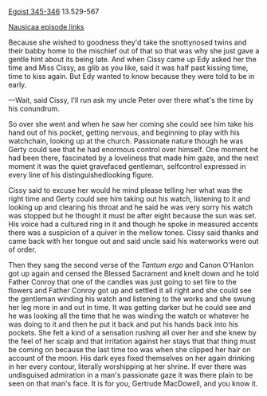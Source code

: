[Egoist 345-346](https://archive.org/stream/ulysses00joyc_1?ref=ol#page/345/mode/1up)  13.529-567

[Nausicaa episode links](https://github.com/upup1904/ulysses_splits/blob/master/nausicaa/episode_links_nausicaa.md)

Because she wished to goodness they'd take the snottynosed twins and
their babby home to the mischief out of that so that was why she just
gave a gentle hint about its being late. And when Cissy came up Edy
asked her the time and Miss Cissy, as glib as you like, said it was half
past kissing time, time to kiss again. But Edy wanted to know because
they were told to be in early.

—Wait, said Cissy, I'll run ask my uncle Peter over there what's the
time by his conundrum.

So over she went and when he saw her coming she could see him take his
hand out of his pocket, getting nervous, and beginning to play with his
watchchain, looking up at the church. Passionate nature though he was
Gerty could see that he had enormous control over himself. One moment he
had been there, fascinated by a loveliness that made him gaze, and the
next moment it was the quiet gravefaced gentleman, selfcontrol expressed
in every line of his distinguishedlooking figure.

Cissy said to excuse her would he mind please telling her what was the
right time and Gerty could see him taking out his watch, listening to it
and looking up and clearing his throat and he said he was very sorry his
watch was stopped but he thought it must be after eight because the sun
was set. His voice had a cultured ring in it and though he spoke in
measured accents there was a suspicion of a quiver in the mellow tones.
Cissy said thanks and came back with her tongue out and said uncle said
his waterworks were out of order.

Then they sang the second verse of the *Tantum ergo* and Canon O'Hanlon
got up again and censed the Blessed Sacrament and knelt down and he told
Father Conroy that one of the candles was just going to set fire to the
flowers and Father Conroy got up and settled it all right and she could
see the gentleman winding his watch and listening to the works and she
swung her leg more in and out in time. It was getting darker but he
could see and he was looking all the time that he was winding the watch
or whatever he was doing to it and then he put it back and put his hands
back into his pockets. She felt a kind of a sensation rushing all over
her and she knew by the feel of her scalp and that irritation against
her stays that that thing must be coming on because the last time too
was when she clipped her hair on account of the moon. His dark eyes
fixed themselves on her again drinking in her every contour, literally
worshipping at her shrine. If ever there was undisguised admiration in a
man's passionate gaze it was there plain to be seen on that man's face.
It is for you, Gertrude MacDowell, and you know it.
